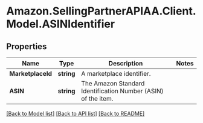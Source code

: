 # Amazon.SellingPartnerAPIAA.Client.Model.ASINIdentifier
## Properties

Name | Type | Description | Notes
------------ | ------------- | ------------- | -------------
**MarketplaceId** | **string** | A marketplace identifier. | 
**ASIN** | **string** | The Amazon Standard Identification Number (ASIN) of the item. | 

[[Back to Model list]](../README.md#documentation-for-models) [[Back to API list]](../README.md#documentation-for-api-endpoints) [[Back to README]](../README.md)

